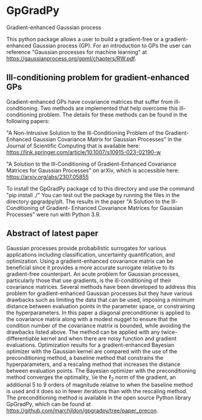 # GpGradPy
 Gradient-enhanced Gaussian process

This python package allows a user to build a gradient-free or a gradient-enhanced Gaussian process (GP). For an introduction to GPs the user can reference "Gaussian processes for machine learning" at https://gaussianprocess.org/gpml/chapters/RW.pdf.

## Ill-conditioning problem for gradient-enhanced GPs

Gradient-enhanced GPs have covariance matrices that suffer from ill-conditioning. Two methods are implemented that help overcome this ill-conditioning problem. The details for these methods can be found in the following papers:

"A Non-Intrusive Solution to the Ill-Conditioning Problem of the Gradient-Enhanced Gaussian Covariance Matrix for Gaussian Processes" in the Journal of Scientific Computing that is available here: https://link.springer.com/article/10.1007/s10915-023-02190-w 

"A Solution to the Ill-Conditioning of Gradient-Enhanced Covariance Matrices for Gaussian Processes" on arXiv, which is accessible here: https://arxiv.org/abs/2307.05855 

To install the GpGradPy package cd to this directory and use the command "pip install ./"
You can test out the package by running the files in the directory gpgradpy/plt. The results in the paper "A Solution to the Ill-Conditioning of Gradient- Enhanced Covariance Matrices for Gaussian Processes" were run with Python 3.9.

## Abstract of latest paper

Gaussian processes provide probabilistic surrogates for various applications including classification, uncertainty quantification, and optimization. Using a gradient-enhanced covariance matrix can be beneficial since it provides a more accurate surrogate relative to its gradient-free counterpart. An acute problem for Gaussian processes, particularly those that use gradients, is the ill-conditioning of their covariance matrices. Several methods have been developed to address this problem for gradient-enhanced Gaussian processes but they have various drawbacks such as limiting the data that can be used, imposing a minimum distance between evaluation points in the parameter space, or constraining the hyperparameters. In this paper a diagonal preconditioner is applied to the covariance matrix along with a modest nugget to ensure that the condition number of the covariance matrix is bounded, while avoiding the drawbacks listed above. The method can be applied with any twice-differentiable kernel and when there are noisy function and gradient evaluations. Optimization results for a gradient-enhanced Bayesian optimizer with the Gaussian kernel are compared with the use of the preconditioning method, a baseline method that constrains the hyperparameters, and a rescaling method that increases the distance between evaluation points. The Bayesian optimizer with the preconditioning method converges the optimality, \ie the $\ell_2$ norm of the gradient, an additional 5 to 9 orders of magnitude relative to when the baseline method is used and it does so in fewer iterations than with the rescaling method. The preconditioning method is available in the open source Python library GpGradPy, which can be found at https://github.com/marchildon/gpgradpy/tree/paper_precon.


